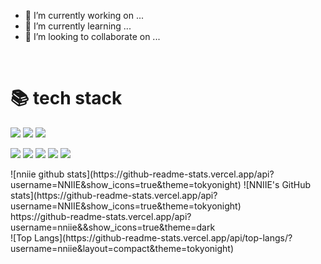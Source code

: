 
- 🔭 I’m currently working on ...
- 🌱 I’m currently learning ...
- 👯 I’m looking to collaborate on ...
<br>



<div><h1>📚 tech stack</h1></div>

<img src="https://img.shields.io/badge/java-007396?style=for-the-badge&logo=java&logoColor=white"> <img src="https://img.shields.io/badge/javascript-F7DF1E?style=for-the-badge&logo=javascript&logoColor=black"> <img src="https://img.shields.io/badge/python-3776AB?style=for-the-badge&logo=python&logoColor=white"> 
  
<img src="https://img.shields.io/badge/spring-6DB33F?style=for-the-badge&logo=spring&logoColor=white"> <img src="https://img.shields.io/badge/flask-000000?style=for-the-badge&logo=flask&logoColor=white"> <img src="https://img.shields.io/badge/mysql-4479A1?style=for-the-badge&logo=mysql&logoColor=white"> <img src="https://img.shields.io/badge/amazonaws-232F3E?style=for-the-badge&logo=amazonaws&logoColor=white"> <img src="https://img.shields.io/badge/github-181717?style=for-the-badge&logo=github&logoColor=white">

<div></div>
![nniie github stats](https://github-readme-stats.vercel.app/api?username=NNIIE&show_icons=true&theme=tokyonight)
![NNIIE's GitHub stats](https://github-readme-stats.vercel.app/api?username=NNIIE&show_icons=true&theme=tokyonight)
<br>
https://github-readme-stats.vercel.app/api?username=nniie&&show_icons=true&theme=dark
<br>
![Top Langs](https://github-readme-stats.vercel.app/api/top-langs/?username=nniie&layout=compact&theme=tokyonight)
</div>
